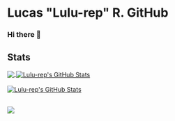 # Lucas "Lulu-rep" R. GitHub

### Hi there 👋
## Stats
<a href="https://github.com/Lulu-rep">
    <img align="center" src="https://github-readme-stats.vercel.app/api/top-langs/?username=Lulu-rep&theme=synthwave&size_weight=1&count_weight=2&layout=pie&langs_count=20&count_private=true" />
</a>
<a href="https://wakatime.com/@LuluRep">
  <img align="center" src="https://github-readme-stats.vercel.app/api/wakatime?username=@LuluRep&theme=synthwave&count_private=true" alt="Lulu-rep's GitHub Stats" />
</a>
<br><br>
<a href="https://github.com/Lulu-rep">
  <img align="center" src="https://github-readme-stats.vercel.app/api?username=Lulu-rep&show_icons=true&line_height=27&count_private=true&theme=synthwave" alt="Lulu-rep's GitHub Stats" />
</a>
<br><br>



![](https://hit.yhype.me/github/profile?user_id=52868615)
<!-- Resources -->
<!-- Icons: https://simpleicons.org/ -->
<!-- GitHub Stats: https://github.com/anuraghazra/github-readme-stats -->
<!-- Emojis: https://emojipedia.org/emoji/ -->
<!-- HTML Emojis: https://www.fileformat.info/index.htm -->
<!-- Shields: https://shields.io/ -->
<!-- Awesome GitHub Profile README: https://github.com/abhisheknaiidu/awesome-github-profile-readme -->
